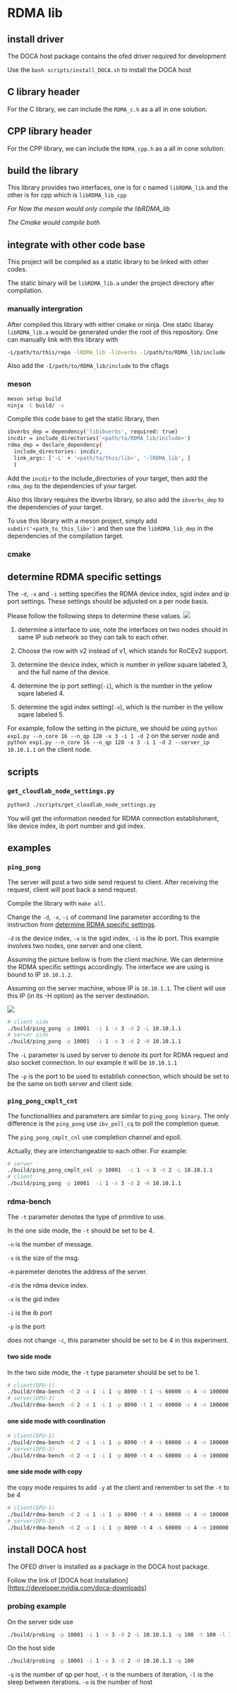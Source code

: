 # RDMA lib


## install driver

The DOCA host package contains the ofed driver required for development

Use the `bash scripts/install_DOCA.sh` to install the DOCA host

## C library header

For the C library, we can include the `RDMA_c.h` as a all in one solution.

## CPP library header

For the CPP library, we can include the `RDMA_cpp.h` as a all in cone solution.

## build the library

This library provides two interfaces, one is for c named `libRDMA_lib` and the other is for cpp which is `libRDMA_lib_cpp`

*For Now the meson would only compile the libRDMA_lib*

*The Cmake would compile both*


## integrate with other code base

This project will be compiled as a static library to be linked with other codes.

The static binary will be `libRDMA_lib.a` under the project directory after compilation.

### manually intergration

After compiled this library with either cmake or ninja. One static libaray `libRDMA_lib.a` would be generated under the root of this repository.
One can manually link with this library with



```bash
-L/path/to/this/repo -lRDMA_lib -libverbs -I/path/to/RDMA_lib/include
```



Also add the `-I/path/to/RDMA_lib/include` to the cflags

### meson

```bash
meson setup build
ninja -C build/ -v
```

Compile this code base to get the static library, then 

```bash
ibverbs_dep = dependency('libibverbs', required: true)
incdir = include_directories('<path/to/RDMA_lib/include>')
rdma_dep = declare_dependency(
  include_directories: incdir,
  link_args: ['-L' + '<path/to/this/lib>', '-lRDMA_lib', ]
  )
```

Add the `incdir` to the include_directories of your target, then add the `rdma_dep` to the dependencies of your target.

Also this library requires the ibverbs library, so also add the `ibverbs_dep` to the dependencies of your target.

To use this library with a meson project, simply add `subdir('<path_to_this_lib>')` and then use the `libRDMA_lib_dep` in the dependencies of the compilation target.

### cmake

## determine RDMA specific settings

The `-d`, `-x` and `-i` setting specifies the RDMA device index, sgid index and ip port settings. These settings should be adjusted on a per node basis.

Please follow the following steps to determine these values.
![](./figures/gid_instruction.png)

1. determine a interface to use, note the interfaces on two nodes should in same IP sub network so they can talk to each other.

2. Choose the row with v2 instead of v1, which stands for RoCEv2 support.

3. determine the device index, which is number in yellow square labeled 3, and the full name of the device.

4. determine the ip port setting(`-i`), which is the number in the yellow sqare labeled 4.

5. determine the sgid index setting(`-x`), which is the number in the yellow sqare labeled 5.

For example, follow the setting in the picture, we should be using `python exp1.py --n_core 16 --n_qp 128 -x 3 -i 1 -d 2` on the server node and `python exp1.py --n_core 16 --n_qp 128 -x 3 -i 1 -d 2 --server_ip 10.10.1.1` on the client node.

## scripts

### `get_cloudlab_node_settings.py`

```bash
python3 ./scripts/get_cloudlab_node_settings.py
```
You will get the information needed for RDMA connection establishment, like device index, ib port number and gid index.

## examples

### `ping_pong`

The server will post a two side send request to client.
After receiving the request, client will post back a send request.

Compile the library with `make all`.

Change the `-d`, `-x`, `-i` of command line parameter according to the instruction from [determine RDMA specific settings](#determine-rdma-specific-settings).

`-d` is the device index, `-x` is the sgid index, `-i` is the ib port.
This example involves two nodes, one server and one client.

Assuming the picture bellow is from the client machine.
We can determine the RDMA specific settings accordingly.
The interface we are using is bound to IP `10.10.1.2`.

Assuming on the server machine, whose IP is `10.10.1.1`.
The client will use this IP (in its -H option) as the server destination.

![](./figures/gid_instruction.png)

```bash
# client side
./build/ping_pong -p 10001  -i 1 -x 3 -d 2 -L 10.10.1.1
# server side
./build/ping_pong -p 10001  -i 1 -x 3 -d 2 -H 10.10.1.1
```

The `-L` parameter is used by server to denote its port for RDMA request and also socket connection.
In our example it will be `10.10.1.1`

The `-p` is the port to be used to establish connection, which should be set to be the same on both server and client side.

### `ping_pong_cmplt_cnt` 

The functionalities and parameters are similar to `ping_pong binary`.
The only difference is the `ping_pong` use `ibv_poll_cq` to poll the completion queue.

The `ping_pong_cmplt_cnl` use completion channel and epoll.


Actually, they are interchangeable to each other. For example:

```bash
# server
./build/ping_pong_cmplt_cnl -p 10001  -i 1 -x 3 -d 2 -L 10.10.1.1
# client
./build/ping_pong -p 10001  -i 1 -x 3 -d 2 -H 10.10.1.1
```

### rdma-bench


The `-t` parameter denotes the type of primitive to use.


In the one side mode, the `-t` should be set to be 4.

`-n` is the number of message.

`-s` is the size of the msg.

`-H` paremeter denotes the address of the server.

`-d` is the rdma device index.

`-x` is the gid index

`-i` is the ib port

`-p` is the port

does not change `-c`, this parameter should be set to be 4 in this experiment.

#### two side mode

In the two side mode, the `-t` type parameter should be set to be 1.

```bash
# client(DPU-1)
./build/rdma-bench -d 2 -x 1 -i 1 -p 8090 -t 1 -s 60000 -c 4 -n 100000 -H 192.168.10.48
# server(DPU-3)
./build/rdma-bench -d 2 -x 1 -i 1 -p 8090 -t 1 -s 60000 -c 4 -n 100000
```

#### one side mode with coordination

```bash
# client(DPU-1)
./build/rdma-bench -d 2 -x 1 -i 1 -p 8090 -t 4 -s 60000 -c 4 -n 100000 -H 192.168.10.48
# server(DPU-3)
./build/rdma-bench -d 2 -x 1 -i 1 -p 8090 -t 4 -s 60000 -c 4 -n 100000

```

#### one side mode with copy

the copy mode requires to add `-y` at the client
and remember to set the `-t` to be 4

```bash
# client(DPU-1)
./build/rdma-bench -d 2 -x 1 -i 1 -p 8090 -t 4 -s 60000 -c 4 -n 100000 -H 192.168.10.48 -y
# server(DPU-3)
./build/rdma-bench -d 2 -x 1 -i 1 -p 8090 -t 4 -s 60000 -c 4 -n 100000 -y
```

## install DOCA host

The OFED driver is installed as a package in the DOCA host package.

Follow the link of [DOCA host installation][https://developer.nvidia.com/doca-downloads]

### probing example

On the server side use

```bash
./build/probing -p 10001 -i 1 -x 3 -d 2 -L 10.10.1.1 -q 100 -t 100 -l 100 -o 1
```

On the host side
```bash
./build/probing -p 10001 -i 1 -x 3 -d 2 -H 10.10.1.1 -q 100
```

`-q` is the number of qp per host, `-t` is the numbers of iteration, `-l` is the sleep between iterations.
`-o` is the number of host
